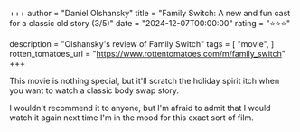 +++
author = "Daniel Olshansky"
title = "Family Switch: A new and fun cast for a classic old story (3/5)"
date = "2024-12-07T00:00:00"
rating = "⭐⭐⭐"

description = "Olshansky's review of Family Switch"
tags = [
    "movie",
]
rotten_tomatoes_url = "https://www.rottentomatoes.com/m/family_switch"
+++

This movie is nothing special, but it'll scratch the holiday spirit itch when
you want to watch a classic body swap story.

I wouldn't recommend it to anyone, but I'm afraid to admit that I would watch
it again next time I'm in the mood for this exact sort of film.
